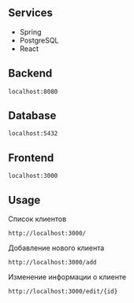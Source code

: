 ## Services
+ Spring
+ PostgreSQL
+ React

## Backend
```shell
localhost:8080
```
## Database
```shell
localhost:5432
```
## Frontend
```shell
localhost:3000
```
## Usage
Список клиентов 
```shell
http://localhost:3000/
```

Добавление нового клиента
```shell
http://localhost:3000/add
```

Изменение информации о клиенте
```shell
http://localhost:3000/edit/{id}
```

